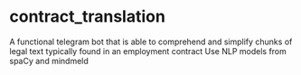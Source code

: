 # contract_translation
A functional telegram bot that is able to comprehend and simplify chunks of legal text typically found in an employment contract
Use NLP models from spaCy and mindmeld
